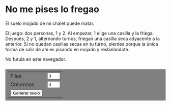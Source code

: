 
<style>
    #board {
        display: block;
        margin: auto;
    }

    #turn {
        text-align: center;
    }

    table {
        margin: 1em auto 3em auto;
        padding: 0.5em;
        background-color: gray;
    }
</style>

# No me pises lo fregao

El suelo mojado de mi chalet puede matar.

El juego: dos personas, 1 y 2. Al empezar, 1 elige una casilla y la friega. Después, 2 y 1, alternando turnos, friegan una casilla seca adyacente a la anterior. Si no quedan casillas secas en tu turno, pierdes porque la única forma de salir de ahí es pisando en mojado y resbalándote.

<!-- Board -->
<canvas id="board">
    No furula en este navegador.
</canvas>

<h3 id="turn"></h3>

<table style="">
    <tr>
        <td> <label>Filas</label> </td>
        <td> <input style="width: 3em" id="n_rows" type="number" min="1" max="10" value=3><br> </td>
    </tr>
    <tr>
        <td> <label>Columnas</label> </td>
        <td> <input style="width: 3em" id="n_cols" type="number" min="1" max="10" value=4> </td>
    </tr>
    <tr>
        <td> <button type="button" onclick="generateBoard(); drawBoard();">Generar suelo</button><br> </td>
    </tr>
</table>

<script src="fregao.js"></script>
